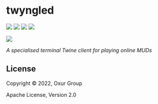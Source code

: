 # twyngled

[![][build-badge]][build]
[![][crate-badge]][crate]
[![][tag-badge]][tag]
[![][docs-badge]][docs]

[![][logo]][logo-large]

*A specialised terminal Twine client for playing online MUDs*

## License

Copyright © 2022, Oxur Group

Apache License, Version 2.0

[//]: ---Named-Links---

[logo]: resources/images/logo-v1-small.jpg
[logo-large]: resources/images/logo-v1.jpg
[build]: https://github.com/oxur/twyngled/actions/workflows/cicd.yml
[build-badge]: https://github.com/oxur/twyngled/actions/workflows/cicd.yml/badge.svg
[crate]: https://crates.io/crates/twyngled
[crate-badge]: https://img.shields.io/crates/v/twyngled.svg
[docs]: https://docs.rs/twyngled/
[docs-badge]: https://img.shields.io/badge/rust-documentation-blue.svg
[tag-badge]: https://img.shields.io/github/tag/oxur/twyngled.svg
[tag]: https://github.com/oxur/twyngled/tags
